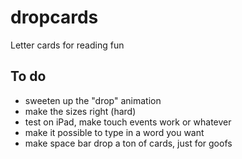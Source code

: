 dropcards
=========

Letter cards for reading fun


To do
-----

- sweeten up the "drop" animation
- make the sizes right (hard)
- test on iPad, make touch events work or whatever
- make it possible to type in a word you want
- make space bar drop a ton of cards, just for goofs
